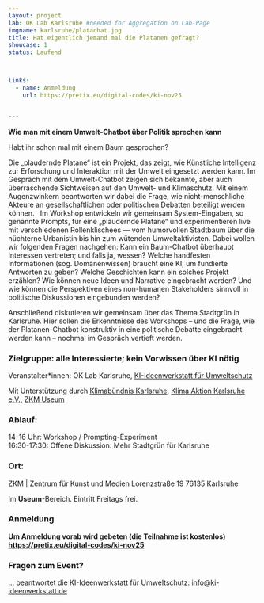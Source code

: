 ```yaml
---
layout: project
lab: OK Lab Karlsruhe #needed for Aggregation on Lab-Page
imgname: karlsruhe/platachat.jpg
title: Hat eigentlich jemand mal die Platanen gefragt?
showcase: 1
status: Laufend



links:
  - name: Anmeldung
    url: https://pretix.eu/digital-codes/ki-nov25


---
```


**Wie man mit einem Umwelt-Chatbot über Politik sprechen kann**

Habt ihr schon mal mit einem Baum gesprochen? 

Die „plaudernde Platane“ ist ein Projekt, das zeigt, wie Künstliche Intelligenz zur Erforschung und Interaktion mit der Umwelt eingesetzt werden kann. Im Gespräch mit dem Umwelt-Chatbot zeigen sich bekannte, aber auch überraschende Sichtweisen auf den Umwelt- und Klimaschutz. Mit einem Augenzwinkern beantworten wir dabei die Frage, wie nicht-menschliche Akteure an gesellschaftlichen oder politischen Debatten beteiligt werden können. 
 
Im Workshop entwickeln wir gemeinsam System-Eingaben, so genannte Prompts, für eine „plaudernde Platane“ und experimentieren live mit verschiedenen Rollenklischees — vom humorvollen Stadtbaum über die nüchterne Urbanistin bis hin zum wütenden Umweltaktivisten. Dabei wollen wir folgenden Fragen nachgehen: Kann ein Baum-Chatbot überhaupt Interessen vertreten; und falls ja, wessen? Welche handfesten Informationen (sog. Domänenwissen) braucht eine KI, um fundierte Antworten zu geben? Welche Geschichten kann ein solches Projekt erzählen? Wie können neue Ideen und Narrative eingebracht werden? Und wie können die Perspektiven eines non-humanen Stakeholders sinnvoll in politische Diskussionen eingebunden werden? 

Anschließend diskutieren wir gemeinsam über das Thema Stadtgrün in Karlsruhe. Hier sollen die Erkenntnisse des Workshops – und die Frage, wie der Platanen-Chatbot konstruktiv in eine politische Debatte eingebracht werden kann – nochmal im Gespräch vertieft werden. 


### Zielgruppe: alle Interessierte; kein Vorwissen über KI nötig 

Veranstalter*innen: OK Lab Karlsruhe, [KI-Ideenwerkstatt für Umweltschutz](https://www.ki-ideenwerkstatt.de/) 

Mit Unterstützung durch [Klimabündnis Karlsruhe](https://www.klimabuendnis-karlsruhe.de/), [Klima Aktion Karlsruhe e.V.](https://klima-aktion-ka.de/), [ZKM Useum](https://zkm.de/de/ausstellungen-veranstaltungen/useum)


### Ablauf:  
14-16 Uhr: Workshop / Prompting-Experiment  
16:30-17:30: Offene Diskussion: Mehr Stadtgrün für Karlsruhe 

### Ort:
ZKM | Zentrum für Kunst und Medien 
Lorenzstraße 19 
76135 Karlsruhe 

Im **Useum**-Bereich. Eintritt Freitags frei.



### Anmeldung
**Um Anmeldung vorab wird gebeten (die Teilnahme ist kostenlos) https://pretix.eu/digital-codes/ki-nov25**

### Fragen zum Event? 
... beantwortet die KI-Ideenwerkstatt für Umweltschutz: info@ki-ideenwerkstatt.de 


